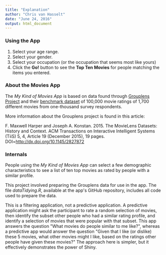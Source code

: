 ```yaml
---
title: "Explanation"
author: "Chris van Hasselt"
date: "June 24, 2016"
output: html_document
---
```


### Using the App

1. Select your age range.
2. Select your gender.
3. Select your occupation (or the occupation that seems most like yours)
4. Click the **Go!** button to see the **Top Ten Movies** for people matching the items you entered.

### About the Movies App

The _My Kind of Movies App_ is based on data found through [Grouplens Project](http://grouplens.org/datasets/movielens/) and their [benchmark dataset](http://grouplens.org/datasets/movielens/100k/) of 
100,000 movie ratings of 1,700 different movies from one-thousand survey respondents.

More information about the Grouplens project is found in this article:

F. Maxwell Harper and Joseph A. Konstan. 2015. The MovieLens Datasets:
History and Context. ACM Transactions on Interactive Intelligent
Systems (TiiS) 5, 4, Article 19 (December 2015), 19 pages.
DOI=http://dx.doi.org/10.1145/2827872

### Internals

People using the _My Kind of Movies App_ can select a few demographic characteristics 
to see a list of ten top movies as rated by people with a similar profile.  

This project involved preparing the Grouplens data for use in the app.  The file _dataTidying.R_, available at the app's GitHub repository, includes all code used to prepare the data.

This is a filtering application, not a predictive application.  A predictive
application might ask the participant to rate a random selection of movies, then identify the subset other people who had a similar rating profile, and identify a selection of movies that were popular with that subset.  This app answers the question "What movies do people similar to me like?", whereas a predictive app would answer the question "Given that I like (or dislike) these 5 movies, what other movies might I like, based on the ratings other people have given these movies?" The approach here is simpler, but it effectively demonstrates the power of Shiny.  
